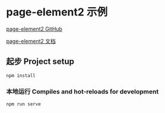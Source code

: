 # page-element2 示例

[page-element2 GitHub](https://github.com/gonglihai/page-element2)

[page-element2 文档](https://page-element2.glh.red/)

## 起步 Project setup
```
npm install
```

### 本地运行 Compiles and hot-reloads for development
```
npm run serve
```
